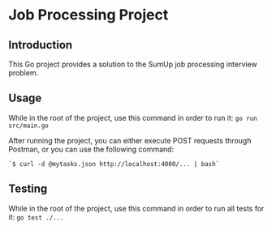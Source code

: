 # Job Processing Project
## Introduction
This Go project provides a solution to the SumUp job processing interview problem.

## Usage
While in the root of the project, use this command in order to run it:
    `go run src/main.go`

After running the project, you can either execute POST requests through Postman,
or you can use the following command:

    `$ curl -d @mytasks.json http://localhost:4000/... | bash`

## Testing
While in the root of the project, use this command in order to run all tests for it:
    `go test ./...`